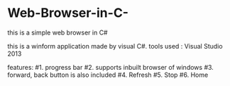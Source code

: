 # Web-Browser-in-C-
this is a simple web browser in C#

this is a winform application made by visual C#. 
tools used : Visual Studio 2013

features:
  #1. progress bar
  #2. supports inbuilt browser of windows
  #3. forward, back button is also included
  #4. Refresh
  #5. Stop
  #6. Home
  

